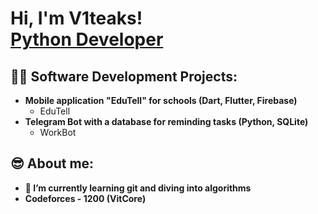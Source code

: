 <h1>Hi, I'm V1teaks! <br/><a href="https://github.com/V1teaks">Python Developer</a></h1>

<h2>👨‍💻 Software Development Projects:</h2>

- <b>Mobile application "EduTell" for schools (Dart, Flutter, Firebase)</b>
  - EduTell
- <b>Telegram Bot with a database for reminding tasks (Python, SQLite)</b>
  - WorkBot

<!--<h2> 🤳 Connect with me:</h2>-->

<!--[<img align="left" alt="V1teaks | YouTube" width="22px" src="https://cdn.jsdelivr.net/npm/simple-icons@v3/icons/youtube.svg" />][youtube]-->
<!--[<img align="left" alt="V1teaks | Twitter" width="22px" src="https://cdn.jsdelivr.net/npm/simple-icons@v3/icons/twitter.svg" />][twitter]
[<img align="left" alt="V1teaks | LinkedIn" width="22px" src="https://cdn.jsdelivr.net/npm/simple-icons@v3/icons/linkedin.svg" />][linkedin]
[<img align="left" alt="V1teaks | Instagram" width="22px" src="https://cdn.jsdelivr.net/npm/simple-icons@v3/icons/instagram.svg" />][instagram]-->

<!--
[twitter]: https://twitter.com/joshmadakor
[youtube]: https://www.youtube.com/c/joshmadakor
[instagram]: https://www.instagram.com/joshmadakor/
[linkedin]: https://linkedin.com/in/joshmadakor
-->

<h2>😎 About me:</h2>

- <b>🌱 I’m currently learning git and diving into algorithms</b>
- <b>Codeforces - 1200 (VitCore)</b>
